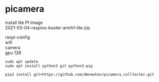 # picamera

install lite  PI image <br>
2021-03-04-raspios-buster-armhf-lite.zip

raspi-config<br>
  wifi<br>
  camera<br>
  gpu 128<br>

```shell
sudo apt update
sudo apt install python3 git python3-pip
```

```shell
pip3 install git+https://github.com/dmnewton/picamera_colllecter.git
```
